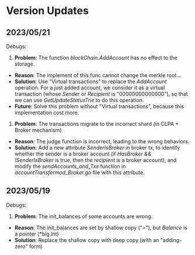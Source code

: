 # Version Updates

## 2023/05/21
Debugs:
1. **Problem**: The function *blockChain.AddAccount* has no effect to the storage.  
- **Reason**: The implement of this func cannot change the merkle root...
- **Solution**: Use "Virtual transactions" to replace the *AddAccount* operation. For a just added account, we consider it as a virtual transaction (whose *Sender* or *Recipient* is "00000000000000"), so that we can use *GetUpdateStatusTrie* to do this operation. 
- **Future**: Solve this problem without "Virtual transactions", because this implementation cost more.

1. **Problem**: The transactions migrate to the incorrect shard (in CLPA + Broker mechanism)
- **Reason**: The judge function is incorrect, leading to the wrong behaviors. 
- **Solution**: Add a new attribute *SenderIsBroker* in broker tx, to identify whether the sender is a broker account (if *HasBroker && !SenderIsBroker* is true, then the *recipient* is a broker account), and modify the *sendAccounts_and_Txs* function in *accountTransfermod_Broker.go* file with this attribute. 

## 2023/05/19
Debugs: 
1. **Problem**: The init_balances of some accounts are wrong.  
- **Reason**: The init_balances are set by shallow copy ("="), but *Balance* is a pointer (*big.Int)
- **Solution**: Replace the shallow copy with deep copy (with an "adding-zero" form)

